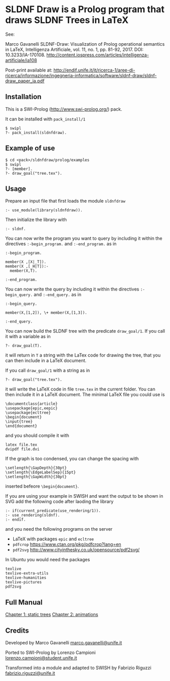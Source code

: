 SLDNF Draw is a Prolog program that draws SLDNF Trees in LaTeX
==============================================================



See:

Marco Gavanelli SLDNF-Draw: Visualization of Prolog operational semantics in LaTeX, Intelligenza Artificiale, vol. 11, no. 1, pp. 81-92, 2017. DOI: 10.3233/IA-170108.
http://content.iospress.com/articles/intelligenza-artificiale/ia108

Post-print available at: http://endif.unife.it/it/ricerca-1/aree-di-ricerca/informazione/ingegneria-informatica/software/sldnf-draw/sldnf-draw_paper_ia.pdf

Installation
------------
This is a SWI-Prolog (http://www.swi-prolog.org/) pack.

It can be installed with `pack_install/1`

    $ swipl
    ?- pack_install(sldnfdraw).

Example of use
---------------

    $ cd <pack>/sldnfdraw/prolog/examples
    $ swipl
    ?- [member].
    ?- draw_goal("tree.tex").

Usage
-----

Prepare an input file that first loads the module `sldnfdraw`

    :- use_module(library(sldnfdraw)).


Then initialize the library with

    :- sldnf.

You can now write the program you want to query by including it within
the directives `:-begin_program.` and `:-end_program.` as in
```
:-begin_program.

member(X ,[X|_T]).
member(X ,[_H|T]):-
  member(X,T).

:-end_program.
```
You can now write the query by including it within
the directives `:-begin_query.` and `:-end_query.` as in
```
:-begin_query.

member(X,[1,2]), \+ member(X,[1,3]).

:-end_query.
```
You can now build the SLDNF tree with the predicate `draw_goal/1`.
If you call it with a variable as in
```
?- draw_goal(T).
```
it will return in `T` a string with the LaTex code for drawing the tree, that you
can then include in a LaTeX document.

If you call `draw_goal/1` with a string as in
```
?- draw_goal("tree.tex").
```
it will write the LaTeX code in file `tree.tex` in the current folder.
You can then include it in a LaTeX document. The minimal LaTeX file you could use
is
```
\documentclass{article}
\usepackage{epic,eepic}
\usepackage{ecltree}
\begin{document}
\input{tree}
\end{document}
```
and you should compile it with
```
latex file.tex
dvipdf file.dvi
```
If the graph is too condensed, you can change the spacing with
```
\setlength{\GapDepth}{30pt}
\setlength{\EdgeLabelSep}{15pt}
\setlength{\GapWidth}{30pt}
```
inserted befeore `\begin{document}`.

If you are using your example in SWISH and want the output to be shown
in SVG add the following code after laoding the library

    :- if(current_predicate(use_rendering/1)).
    :- use_rendering(sldnf).
    :- endif.

and you need the following programs on the server
 - LaTeX with packages `epic` and `ecltree`
 - `pdfcrop` https://www.ctan.org/pkg/pdfcrop?lang=en
 - `pdf2svg` http://www.cityinthesky.co.uk/opensource/pdf2svg/

In Ubuntu you would need the packages
```
texlive
texlive-extra-utils  
texlive-humanities
texlive-pictures
pdf2svg
```

Full Manual
-----------
[Chapter 1: static trees](https://github.com/gavanelli/sldnfdraw/blob/master/manual/manual_print.pdf)
[Chapter 2: animations](https://github.com/gavanelli/sldnfdraw/blob/master/manual/manual_animations.pdf)

Credits
-------
Developed by Marco Gavanelli <marco.gavanelli@unife.it>

Ported to SWI-Prolog by Lorenzo Campioni <lorenzo.campioni@student.unife.it>

Transformed into a module and adapted to SWISH by Fabrizio Riguzzi <fabrizio.riguzzi@unife.it>
